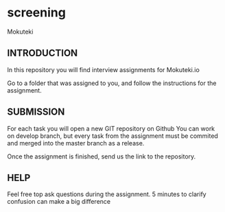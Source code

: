 # screening

Mokuteki

## INTRODUCTION

In this repository you will find interview assignments for Mokuteki.io

Go to a folder that was assigned to you, and follow the instructions for the assignment.

## SUBMISSION

For each task you will open a new GIT repository on Github 
You can work on develop branch, but every task from the assignment must be
 commited and merged into the master branch as a release.

Once the assignment is finished, send us the link to the repository.


## HELP

Feel free top ask questions during the assignment. 5 minutes to clarify confusion can make a big difference

